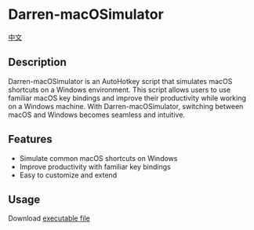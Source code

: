 # Darren-macOSimulator

[中文](README_CN.md)


## Description
Darren-macOSimulator is an AutoHotkey script that simulates macOS shortcuts on a Windows environment. This script allows users to use familiar macOS key bindings and improve their productivity while working on a Windows machine. With Darren-macOSimulator, switching between macOS and Windows becomes seamless and intuitive.

## Features
- Simulate common macOS shortcuts on Windows
- Improve productivity with familiar key bindings
- Easy to customize and extend

## Usage
Download [executable file](https://github.com/da0709/Darren-macOSimulator/releases/download/v4.0/Darren-macOSimulator-4.0.exe)
